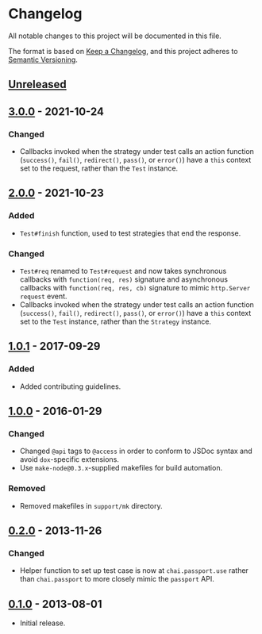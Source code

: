 # Changelog
All notable changes to this project will be documented in this file.

The format is based on [Keep a Changelog](https://keepachangelog.com/en/1.0.0/),
and this project adheres to [Semantic Versioning](https://semver.org/spec/v2.0.0.html).

## [Unreleased]

## [3.0.0] - 2021-10-24
### Changed

- Callbacks invoked when the strategy under test calls an action function
(`success()`, `fail()`, `redirect()`, `pass()`, or `error()`) have a `this`
context set to the request, rather than the `Test` instance.

## [2.0.0] - 2021-10-23
### Added

- `Test#finish` function, used to test strategies that end the response.

### Changed

- `Test#req` renamed to `Test#request` and now takes synchronous callbacks with
`function(req, res)` signature and asynchronous callbacks with `function(req, res, cb)`
signature to mimic `http.Server` `request` event.
- Callbacks invoked when the strategy under test calls an action function
(`success()`, `fail()`, `redirect()`, `pass()`, or `error()`) have a `this`
context set to the `Test` instance, rather than the `Strategy` instance.

## [1.0.1] - 2017-09-29
### Added

- Added contributing guidelines.

## [1.0.0] - 2016-01-29
### Changed

- Changed `@api` tags to `@access` in order to conform to JSDoc syntax and avoid
`dox`-specific extensions.
- Use `make-node@0.3.x`-supplied makefiles for build automation.

### Removed

- Removed makefiles in `support/mk` directory.

## [0.2.0] - 2013-11-26
### Changed

- Helper function to set up test case is now at `chai.passport.use` rather than
`chai.passport` to more closely mimic the `passport` API.

## [0.1.0] - 2013-08-01

- Initial release.

[Unreleased]: https://github.com/jaredhanson/chai-passport-strategy/compare/v3.0.0...HEAD
[3.0.0]: https://github.com/jaredhanson/chai-passport-strategy/compare/v2.0.0...v3.0.0
[2.0.0]: https://github.com/jaredhanson/chai-passport-strategy/compare/v1.0.1...v2.0.0
[1.0.1]: https://github.com/jaredhanson/chai-passport-strategy/compare/v1.0.0...v1.0.1
[1.0.0]: https://github.com/jaredhanson/chai-passport-strategy/compare/v0.2.0...v1.0.0
[0.2.0]: https://github.com/jaredhanson/chai-passport-strategy/compare/v0.1.0...v0.2.0
[0.1.0]: https://github.com/jaredhanson/chai-passport-strategy/releases/tag/v0.1.0

